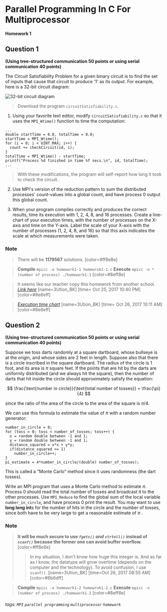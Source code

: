 Parallel Programming In C For Multiprocessor
===

**Homework 1**

## Question 1
**(Using tree-structured communication 50 points or using serial communication 40 points)**

The Circuit Satisfiability Problem for a given binary circuit is to find the set of inputs that cause that circuit to produce '1' as its output. For example, here is a 32-bit circuit diagram:

![32-bit circuit diagram](https://cs.calvin.edu/courses/cs/374/exercises/01/project/32-Bit-Circuit.png)

> Download the program ```circuitSatisfiability.c```.

1. Using your favorite text editor, modify ```circuitSatisfiability.c``` so that it uses the ```MPI_Wtime()``` function to time the computation:
	
```C=01
...
double startTime = 0.0, totalTime = 0.0;
startTime = MPI_Wtime();
for (i = 0; i < UINT_MAX; i++) {
  count += checkCircuit(id, i);
}
totalTime = MPI_Wtime() - startTime;
printf("Process %d finished in time %f secs.\n", id, totalTime);
...
```

> With these modifications, the program will self-report how long it took to check the circuit.

2. Use MPI's version of the reduction pattern to sum the distributed processes' count-values into a global count, and have process 0 output this global count.

3. When your program compiles correctly and produces the correct results, time its execution with 1, 2, 4, 8, and 16 processes. Create a line-chart of your execution times, with the number of processes on the X-axis and time on the Y-axis. Label the scale of your X-axis with the number of processes (1, 2, 4, 8, and 16) so that this axis indicates the scale at which measurements were taken.

### Note

> There will be **1179567** solutions.
> [color=#ff8e8e]

> **Compile**
> ```mpicc -o homework1-1 homewrok1-1.c```
> **Execute**
> ```mpicc -n *(number of process) ./homework1-1```
> [color=#8eff8e]

> It seems like our teacher copy this homework from another school. 
> [_Link here_](https://cs.calvin.edu/courses/cs/374/exercises/01/project/)
> [name=3Ution_BK] [time= Oct 25, 2017 10:40 PM][color=#8e8eff]
 
> [_Execution time chart_](https://live.amcharts.com/czNzl/)
> [name=3Ution_BK] [time= Oct 26, 2017 10:11 AM] [color=#8e8eff]
 
## Question 2
**(Using tree-structured communication 50 points or using serial communication 40 points)**

Suppose we toss darts randomly at a square dartboard, whose bullseye is at the origin, and whose sides are 2 feet in length. Suppose also that there is a circle inscribed in the square dartboard. The radius of the circle is 1 foot, and its area is $\pi$ square feet. If the points that are hit by the darts are uniformly distributed (and we always hit the square), then the number of darts that hit inside the circle should approximately satisfy the equation:

$$
\frac{\text{number in circle}}{\text{total number of tosses}} = \frac{\pi}{4}
$$

since the ratio of the area of the circle to the area of the square is $\pi/4$.

We can use this formula to estimate the value of $\pi$ with a random number generator:

```C=01
number_in_circle = 0;
for (toss = 0; toss < number_of_tosses; toss++) {
  x = random double between -1 and 1;
  y = random double between -1 and 1;
  distance_squared = x*x + y*y;
  if(distance_squared <= 1)
    number_in_circle++;
}
pi_estimate = 4*number_in_circle/(double) number_of_tosses);
```

This is called a "Monte Carlo" method since it uses randomness (the dart tosses).
 
Write an MPI program that uses a Monte Carlo method to estimate $\pi$.  Process 0 should read the total number of tosses and broadcast it to the other processes. Use ```MPI_Reduce``` to find the global sum of the local variable ```number_in_circle```, and have process 0 print the result. You may want to use **long long int**s for the number of hits in the circle and the number of tosses, since both have to be very large to get a reasonable estimate of $\pi$ .

### Note

> **It will be much secure to use _```fgets()``` and  ```strtoll()```_ instead of _```scanf()```_ because the former one can avoid buffer overflow.**
> [color=#ff8e8e]
> 
> > In my situation, I don't know how huge this integer is. And as far as I know, the datatype will grow overtime (depends on the computer and the technology). To avoid confusion, I use ```scanf()```. 
> > [name=3Ution_BK] [time=Oct 26, 2017 08:55 AM] [color=#6b6dff]

> **Compile**
> ```mpicc -o homework1-2 homewrok1-2.c```
> **Execute**
> ```mpicc -n (number of process) ./homework1-2```
> [color=#8eff8e]

###### tags: `MPI` `parallel programming` `multiprocessor` `homework` 
